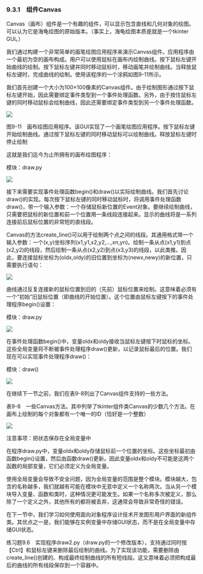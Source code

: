    

### 9.3.1　组件Canvas

Canvas（画布）组件是一个有趣的组件，可以显示包含直线和几何对象的绘图。可以认为它是海龟绘图的原始版本。（事实上，海龟绘图本质是就是一个tkinter GUI。）

我们通过构建一个非常简单的画笔绘图应用程序来演示Canvas组件。应用程序由一个最初为空的画布构成。用户可以使用鼠标在画布内绘制曲线。按下鼠标左键开始曲线的绘制。按下鼠标左键并同时移动鼠标时，移动画笔并绘制曲线。当释放鼠标左键时，完成曲线的绘制。使用该程序的一个涂鸦如图9-11所示。

我们首先创建一个大小为100×100像素的Canvas组件。由于绘制图形通过按下鼠标左键开始，因此需要绑定事件类型<Button-1>到一个事件处理函数。另外，由于按住鼠标左键的同时移动鼠标会绘制曲线，因此还需要绑定事件类型<Button1-Motion>到另一个事件处理函数。

![](0-Assets/Epubook/程序员编程语言经典合集（计算机科学丛书5册套装），javapython编程语言含经典教材龙书《编译原理》%20(Bruce%20Eckel%20%20Alfred%20V.%20Aho%20%20Monica%20S.%20Lam%20etc.)%20(Z-Library)/images/image09036.jpeg)

图9-11　画布绘图应用程序。该GUI实现了一个画笔绘图应用程序。按下鼠标左键开始绘制曲线。通过按下鼠标左键的同时移动鼠标可以绘制曲线。释放鼠标左键时停止绘制

这就是我们迄今为止所拥有的画布绘图程序：

模块：draw.py

![](0-Assets/Epubook/程序员编程语言经典合集（计算机科学丛书5册套装），javapython编程语言含经典教材龙书《编译原理》%20(Bruce%20Eckel%20%20Alfred%20V.%20Aho%20%20Monica%20S.%20Lam%20etc.)%20(Z-Library)/images/image09037.jpeg)

接下来需要实现事件处理函数begin()和draw()以实际绘制曲线。我们首先讨论draw()的实现。每次按下鼠标左键的同时移动鼠标时，将调用事件处理函数draw()，带一个输入参数：一个存储鼠标新位置的Event对象。要继续绘制曲线，只需要把鼠标的新位置和前一个位置用一条线段连接起来。显示的曲线将是一系列连接前后鼠标位置的非常短的直线段。

Canvas的方法create_line()可以用于绘制两个点之间的线段。其通用格式带一个输入参数：一个(x,y)坐标序列(x1,y1,x2,y2,…,xn,yn)。绘制一条从点(x1,y1)到点(x2,y2)的线段，然后绘制一条从点(x2,y2)到点(x3,y3)的线段，以此类推。因此，要连接鼠标坐标为(oldx,oldy)的旧位置到坐标为(newx,newy)的新位置，只需要执行语句：

![](0-Assets/Epubook/程序员编程语言经典合集（计算机科学丛书5册套装），javapython编程语言含经典教材龙书《编译原理》%20(Bruce%20Eckel%20%20Alfred%20V.%20Aho%20%20Monica%20S.%20Lam%20etc.)%20(Z-Library)/images/image09038.jpeg)

曲线通过反复连接新的鼠标位置到旧的（先前）鼠标位置来绘制。这意味着必须有一个“初始”旧鼠标位置（即曲线的开始位置）。这个位置由鼠标左键按下的事件处理程序begin()设置：

模块：draw.py

![](0-Assets/Epubook/程序员编程语言经典合集（计算机科学丛书5册套装），javapython编程语言含经典教材龙书《编译原理》%20(Bruce%20Eckel%20%20Alfred%20V.%20Aho%20%20Monica%20S.%20Lam%20etc.)%20(Z-Library)/images/image09039.jpeg)

在事件处理函数begin()中，变量oldx和oldy接收当鼠标左键按下时鼠标的坐标。这些全局变量将不断被事件处理程序draw()更新，以记录鼠标最后的位置。我们现在可以实现事件处理程序draw()：

模块：draw()

![](0-Assets/Epubook/程序员编程语言经典合集（计算机科学丛书5册套装），javapython编程语言含经典教材龙书《编译原理》%20(Bruce%20Eckel%20%20Alfred%20V.%20Aho%20%20Monica%20S.%20Lam%20etc.)%20(Z-Library)/images/image09040.jpeg)

在继续下一节之前，我们在表9-8列出了Canvas组件支持的一些方法。

表9-8　一些Canvas方法。其中列举了tkinter组件类Canvas的少数几个方法。在画布上绘制的每个对象都有一个唯一的ID（恰好是一个整数）

![](0-Assets/Epubook/程序员编程语言经典合集（计算机科学丛书5册套装），javapython编程语言含经典教材龙书《编译原理》%20(Bruce%20Eckel%20%20Alfred%20V.%20Aho%20%20Monica%20S.%20Lam%20etc.)%20(Z-Library)/images/image09041.jpeg)

注意事项：把状态保存在全局变量中

在程序draw.py中，变量oldx和oldy存储鼠标前一个位置的坐标。这些坐标最初由函数begin()设置，然后由函数draw()更新。因此变量oldx和oldy不可能是这两个函数的局部变量，它们必须定义为全局变量。

使用全局变量会导致不安全问题，因为全局变量的范围是整个模块。模块越大，包含的名称越多，我们就越有可能在模块中无意中定义一个名称两次。当从另一个模块导入变量、函数和类时，这种情况更可能发生。如果一个名称多次被定义，那么除了一个定义之外，其他所有的都将被丢弃，这通常会导致非常奇怪的错误。

在下一节中，我们学习如何使用面向对象程序设计技术开发图形用户界面的新组件类。其优点之一是，我们能够在实例变量中存储GUI状态，而不是在全局变量中存储GUI状态。

练习题9.6　实现程序draw2.py（draw.py的一个修改版本），支持通过同时按【Ctrl】和鼠标左键来删除最后绘制的曲线。为了实现该功能，需要删除由create_line()创建的、构成最终绘制曲线的所有短线段。这又意味着必须把构成最后的曲线的所有线段保存到一个容器中。